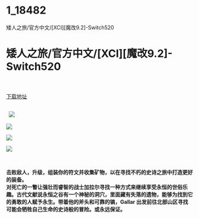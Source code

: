 # 1_18482
矮人之旅/官方中文/[XCI][魔改9.2]-Switch520
# 矮人之旅/官方中文/[XCI][魔改9.2]-Switch520
 <br/></br>
[下载地址](https://www.switch520.cc/article/18482 "下载地址")
<br/></br>

<p><strong>&nbsp; <img src="https://www.switch520.cc/muke_img/upload_art_editor_20210608-1_94b115f9fd79e1d91808016c7c11ddb7.jpg"> </strong></p>
<p><strong><img src="https://www.switch520.cc/muke_img/upload_art_editor_20210608-1_d79cc8142788fd1616efa550dffd8eae.jpg"></strong></p>
<p><strong><img src="https://www.switch520.cc/muke_img/upload_art_editor_20210608-1_efb8db6fd2953512affa03a51e9ee995.jpg"></strong></p>
<p><strong><img src="https://www.switch520.cc/muke_img/upload_art_editor_20210608-1_50ef8407f83e1b10590cc72c49789b4c.jpg"></strong></p>
<p>&nbsp;</p>
<p><strong>击败敌人，升级，组装你的符文并收集矿物，以在寻找不朽的史诗之旅中打造更好的装备。</strong><br>
<strong>对死亡的一瞥让强壮而睿智的战士加拉尔寻找一种方式来继续享受永恒的世俗乐趣。古代文献说永恒之谷有一个神秘的洞穴，里面藏有失落的遗物，能够为找到它的勇敢的人赋予永生。带着他的斧头和可靠的镐，Gallar 出发前往北部山区寻找可能会牺牲自己生命的史诗般的冒险。或永远保证。</strong></p>
<p><strong>&nbsp;</strong></p>
